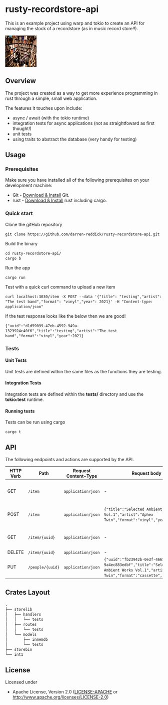 # rusty-recordstore-api

This is an example project using warp and tokio to create an API for managing the stock of a recordstore (as in music record store!!).

<p align="left">
<img width="100" height="100" src="/assets/images/index.jpg">
</p>

## Overview

The project was created as a way to get more experience programming in rust through a simple, small web application.

The features it touches upon include:
* async / await (with the tokio runtime)
* integration tests for async applications (not as straightfoward as first thought!)
* unit tests
* using traits to abstract the database (very handy for testing)

## Usage

### Prerequisites

Make sure you have installed all of the following prerequisites on your development machine:

* Git - [Download & Install](https://git-scm.com/downloads) Git. 
* rust - [Download & Install](https://doc.rust-lang.org/cargo/getting-started/installation.html) rust including cargo.

### Quick start

Clone the gitHub repository

```
git clone https://github.com/darren-reddick/rusty-recordstore-api.git
```

Build the binary

```
cd rusty-recordstore-api/
cargo b
```

Run the app
```
cargo run
```

Test with a quick curl command to upload a new item
```
curl localhost:3030/item -X POST --data '{"title": "testing","artist": "The test band","format": "vinyl","year": 2021}' -H "Content-type: application/json"
```

If the test response looks like the below then we are good!
```
{"uuid":"d1d59099-47eb-4592-949a-1323924c40f6","title":"testing","artist":"The test band","format":"vinyl","year":2021}
```

### Tests

#### Unit Tests

Unit tests are defined within the same files as the functions they are testing.

#### Integration Tests

Integration tests are defined within the **tests/** directory and use the **tokio:test** runtime.

#### Running tests

Tests can be run using cargo
```
cargo t
```

## API

The following endpoints and actions are supported by the API.


| HTTP Verb | Path             | Request Content-Type | Request body | Response Content-Type | Example response body |
|-----------|------------------|----------------------|--------------|-----------------------|-----------------------|
| GET       | `/item`        | `application/json`   | -            | `application/json`    | `[ {"uuid":"f2af50d9-8a1a-4622-85f6-44680c31f34b","title":"testing","artist":"The test band","format":"vinyl","year":2021}, ... ]` |
| POST      | `/item`        | `application/json`   | `{"title":"Selected Ambient Works Vol.1","artist":"Aphex Twin","format":"vinyl","year":1992}` | `application/json`    |  `{"uuid":"fb23942b-0e3f-4665-8164-9a4ec883edbf","title":"Selected Ambient Works Vol.1","artist":"Aphex Twin","format":"vinyl","year":1992}` |
| GET       | `/item/{uuid}` | `application/json`   | -            | `application/json`    | `{"uuid":"fb23942b-0e3f-4665-8164-9a4ec883edbf","title":"Selected Ambient Works Vol.1","artist":"Aphex Twin","format":"vinyl","year":1992}` |
| DELETE    | `/item/{uuid}` | `application/json`   | -            | `application/json`    | - |
| PUT       | `/people/{uuid}` | `application/json`   | `{"uuid":"fb23942b-0e3f-4665-8164-9a4ec883edbf","title":"Selected Ambient Works Vol.1","artist":"Aphex Twin","format":"cassette","year":1992}` | `application/json`    | - |


## Crates Layout

```
.
├── storelib
│   ├── handlers
│   │   └── tests
│   ├── routes
│   │   └── tests
│   └── models
│       ├── inmemdb
│       └── tests
├── storebin
└── int1
```




## License

Licensed under 

 * Apache License, Version 2.0
   ([LICENSE-APACHE](LICENSE-APACHE) or http://www.apache.org/licenses/LICENSE-2.0)





